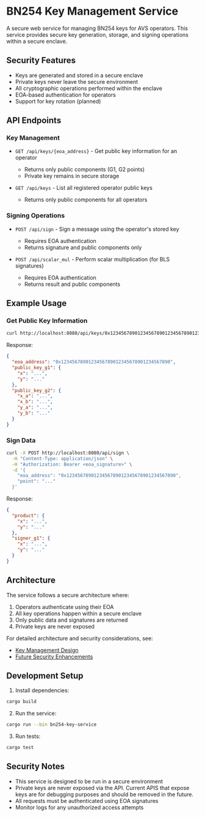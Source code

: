 # BN254 Key Management Service

A secure web service for managing BN254 keys for AVS operators. This service provides secure key generation, storage, and signing operations within a secure enclave.

## Security Features

- Keys are generated and stored in a secure enclave
- Private keys never leave the secure environment
- All cryptographic operations performed within the enclave
- EOA-based authentication for operators
- Support for key rotation (planned)

## API Endpoints

### Key Management

- `GET /api/keys/{eoa_address}` - Get public key information for an operator
  - Returns only public components (G1, G2 points)
  - Private key remains in secure storage

- `GET /api/keys` - List all registered operator public keys
  - Returns only public components for all operators

### Signing Operations

- `POST /api/sign` - Sign a message using the operator's stored key
  - Requires EOA authentication
  - Returns signature and public components only

- `POST /api/scalar_mul` - Perform scalar multiplication (for BLS signatures)
  - Requires EOA authentication
  - Returns result and public components

## Example Usage

### Get Public Key Information

```bash
curl http://localhost:8080/api/keys/0x1234567890123456789012345678901234567890
```

Response:
```json
{
  "eoa_address": "0x1234567890123456789012345678901234567890",
  "public_key_g1": {
    "x": "...",
    "y": "..."
  },
  "public_key_g2": {
    "x_a": "...",
    "x_b": "...",
    "y_a": "...",
    "y_b": "..."
  }
}
```

### Sign Data

```bash
curl -X POST http://localhost:8080/api/sign \
  -H "Content-Type: application/json" \
  -H "Authorization: Bearer <eoa_signature>" \
  -d '{
    "eoa_address": "0x1234567890123456789012345678901234567890",
    "point": "..."
  }'
```

Response:
```json
{
  "product": {
    "x": "...",
    "y": "..."
  },
  "signer_g1": {
    "x": "...",
    "y": "..."
  }
}
```

## Architecture

The service follows a secure architecture where:
1. Operators authenticate using their EOA
2. All key operations happen within a secure enclave
3. Only public data and signatures are returned
4. Private keys are never exposed

For detailed architecture and security considerations, see:
- [Key Management Design](../../KeyManagement.md)
- [Future Security Enhancements](../../FutureConsiderations.md)

## Development Setup

1. Install dependencies:
```bash
cargo build
```

2. Run the service:
```bash
cargo run --bin bn254-key-service
```

3. Run tests:
```bash
cargo test
```

## Security Notes

- This service is designed to be run in a secure environment
- Private keys are never exposed via the API. Current APIS that 
  expose keys are for debugging purposes and should be removed 
  in the future.
- All requests must be authenticated using EOA signatures
- Monitor logs for any unauthorized access attempts 